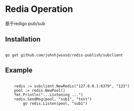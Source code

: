 Redia Operation
===

基于redigo pub/sub


Installation
----

<pre><code>
go get github.com/johnhjwsosd/redis-publish/subclient
</code></pre>



Example
----------
<pre><code>
	redis := subclient.NewRedis("127.0.0.1:6379", "123")
	pool := redis.NewPool()
	fmt.Println("...Lintening ...")
	redis.SendMsg(pool, "sub1", "test")
        go redis.Listen(pool, "sub1")
</code></pre>